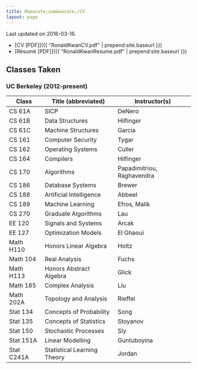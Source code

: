 ```yaml
---
title: R&eacute;sum&eacute;/CV
layout: page
---
```


Last updated on 2016-03-16.

* [CV [PDF]]({{ "RonaldKwanCV.pdf" | prepend:site.baseurl }})
* [R&eacute;sum&eacute; [PDF]]({{ "RonaldKwanResume.pdf" | prepend:site.baseurl }})

## Classes Taken

### UC Berkeley (2012-present)

| Class      | Title (abbreviated)         | Instructor(s)              |
|------------|-----------------------------|----------------------------|
| CS 61A     | SICP                        | DeNero                     |
| CS 61B     | Data Structures             | Hilfinger                  |
| CS 61C     | Machine Structures          | Garcia                     |
| CS 161     | Computer Security           | Tygar                      |
| CS 162     | Operating Systems           | Culler                     |
| CS 164     | Compilers                   | Hilfinger                  |
| CS 170     | Algorithms                  | Papadimitriou, Raghavendra |
| CS 186     | Database Systems            | Brewer                     |
| CS 188     | Artificial Intelligence     | Abbeel                     |
| CS 189     | Machine Learning            | Efros, Malik               |
| CS 270     | Graduate Algorithms         | Lau                        |
| EE 120     | Signals and Systems         | Arcak                      |
| EE 127     | Optimization Models         | El Ghaoui                  |
| Math H110  | Honors Linear Algebra       | Holtz                      |
| Math 104   | Real Analysis               | Fuchs                      |
| Math H113  | Honors Abstract Algebra     | Glick                      |
| Math 185   | Complex Analysis            | Liu                        |
| Math 202A  | Topology and Analysis       | Rieffel                    |
| Stat 134   | Concepts of Probability     | Song                       |
| Stat 135   | Concepts of Statistics      | Stoyanov                   |
| Stat 150   | Stochastic Processes        | Sly                        |
| Stat 151A  | Linear Modelling            | Guntuboyina                |
| Stat C241A | Statistical Learning Theory | Jordan                     |
